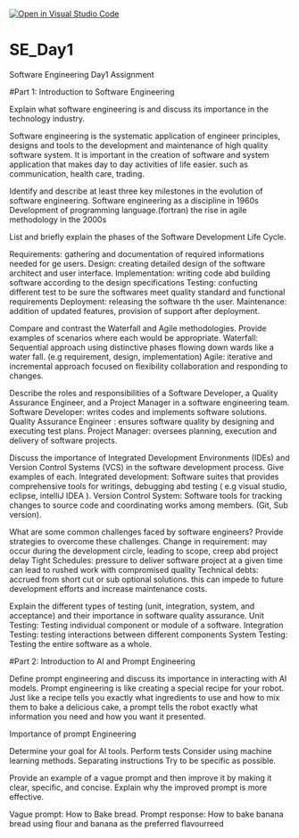 [![Open in Visual Studio Code](https://classroom.github.com/assets/open-in-vscode-2e0aaae1b6195c2367325f4f02e2d04e9abb55f0b24a779b69b11b9e10269abc.svg)](https://classroom.github.com/online_ide?assignment_repo_id=15567156&assignment_repo_type=AssignmentRepo)
# SE_Day1
Software Engineering Day1 Assignment

#Part 1: Introduction to Software Engineering

Explain what software engineering is and discuss its importance in the technology industry.

Software engineering is the systematic application of engineer principles, designs and tools to the development and maintenance of high quality software system.
It is important in the creation of software and system application that makes day to day activities of life easier. such as communication, health care, trading.

Identify and describe at least three key milestones in the evolution of software engineering.
Software engineering as a discipline in 1960s
Development of programming language.(fortran)
the rise in agile methodology in the 2000s


List and briefly explain the phases of the Software Development Life Cycle.

Requirements: gathering and documentation of required informations needed for ge users.
Design: creating detailed design of the software architect and user interface.
Implementation: writing code abd building software according to the design specifications 
Testing: confucting different test to be sure the softwares meet quality standard and functional requirements 
Deployment: releasing the software th the user.
Maintenance: addition of updated features, provision of support after deployment.

Compare and contrast the Waterfall and Agile methodologies. Provide examples of scenarios where each would be appropriate.
Waterfall: Sequential approach using distinctive phases flowing down wards like a water fall. (e.g requirement, design, implementation) 
Agile: iterative and incremental approach focused on flexibility collaboration and responding to changes.

Describe the roles and responsibilities of a Software Developer, a Quality Assurance Engineer, and a Project Manager in a software engineering team.
Software Developer: writes codes and implements software solutions.
Quality Assurance Engineer : ensures software quality by designing and executing test plans.
Project Manager: oversees planning, execution and  delivery of software projects.

Discuss the importance of Integrated Development Environments (IDEs) and Version Control Systems (VCS) in the software development process. Give examples of each.
Integrated development: Software suites that provides comprehensive tools for writings, debugging abd testing ( e.g visual studio, eclipse, intelliJ IDEA ).
Version Control System: Software tools for tracking changes to source code and coordinating works among members. (Git, Sub version).


What are some common challenges faced by software engineers? Provide strategies to overcome these challenges.
Change in requirement: may occur during the development circle, leading to scope, creep abd project delay 
Tight Schedules: pressure to deliver software project at a given time can lead to rushed work with compromised quality 
Technical debts: accrued from short cut or sub optional solutions. this can impede  to future development efforts and increase maintenance costs.

Explain the different types of testing (unit, integration, system, and acceptance) and their importance in software quality assurance.
Unit Testing: Testing individual component or module of a software.
Integration Testing: testing interactions between different components 
System Testing: Testing the entire software as a whole.

#Part 2: Introduction to AI and Prompt Engineering

Define prompt engineering and discuss its importance in interacting with AI models.
Prompt engineering is like creating a special recipe for your robot. Just like a recipe tells you exactly what ingredients to use and how to mix them to bake a delicious cake, a prompt tells the robot exactly what information you need and how you want it presented.

Importance of prompt Engineering

Determine your goal for Al tools.
Perform tests
Consider using machine learning methods.
Separating instructions
Try to be specific as possible.

Provide an example of a vague prompt and then improve it by making it clear, specific, and concise. Explain why the improved prompt is more effective.

Vague prompt: How to Bake bread.
Prompt response: How to bake banana bread using flour and banana as the preferred flavourreed 
